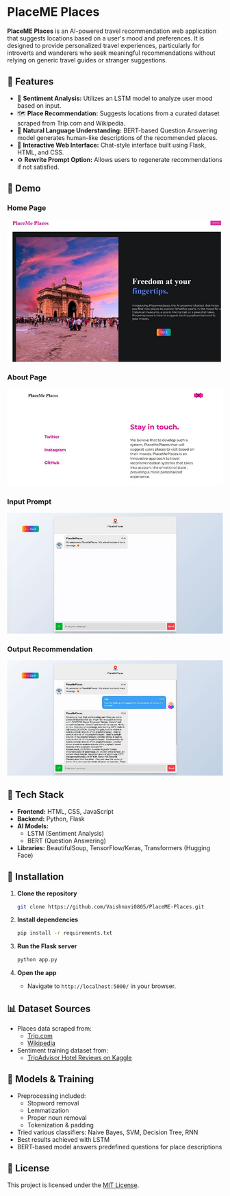 # PlaceME Places

**PlaceME Places** is an AI-powered travel recommendation web application that suggests locations based on a user's mood and preferences. It is designed to provide personalized travel experiences, particularly for introverts and wanderers who seek meaningful recommendations without relying on generic travel guides or stranger suggestions.

## 🌟 Features

- 🧠 **Sentiment Analysis:** Utilizes an LSTM model to analyze user mood based on input.
- 🗺️ **Place Recommendation:** Suggests locations from a curated dataset scraped from Trip.com and Wikipedia.
- 🤖 **Natural Language Understanding:** BERT-based Question Answering model generates human-like descriptions of the recommended places.
- 💬 **Interactive Web Interface:** Chat-style interface built using Flask, HTML, and CSS.
- ♻️ **Rewrite Prompt Option:** Allows users to regenerate recommendations if not satisfied.

## 📸 Demo

### Home Page
![Home Page](static/imgs/pp1.jpg)

### About Page
![About Page](static/imgs/pp2.jpg)

### Input Prompt
![Input Page](static/imgs/pp3.jpg)

### Output Recommendation
![Output Page](static/imgs/pp4.jpg)

## 🧱 Tech Stack

- **Frontend:** HTML, CSS, JavaScript
- **Backend:** Python, Flask
- **AI Models:**
  - LSTM (Sentiment Analysis)
  - BERT (Question Answering)
- **Libraries:** BeautifulSoup, TensorFlow/Keras, Transformers (Hugging Face)

## 🧰 Installation

1. **Clone the repository**
   ```bash
   git clone https://github.com/Vaishnavi0805/PlaceME-Places.git
   ```

2. **Install dependencies**
   ```bash
   pip install -r requirements.txt
   ```

3. **Run the Flask server**
   ```bash
   python app.py
   ```

4. **Open the app**
   - Navigate to `http://localhost:5000/` in your browser.

## 📊 Dataset Sources

- Places data scraped from:
  - [Trip.com](https://www.trip.com/)
  - [Wikipedia](https://www.wikipedia.org/)
- Sentiment training dataset from:
  - [TripAdvisor Hotel Reviews on Kaggle](https://www.kaggle.com/datafiniti/trip-advisor-hotel-reviews)

## 🧪 Models & Training

- Preprocessing included:
  - Stopword removal
  - Lemmatization
  - Proper noun removal
  - Tokenization & padding
- Tried various classifiers: Naive Bayes, SVM, Decision Tree, RNN
- Best results achieved with LSTM
- BERT-based model answers predefined questions for place descriptions

## 📄 License

This project is licensed under the [MIT License](LICENSE).

